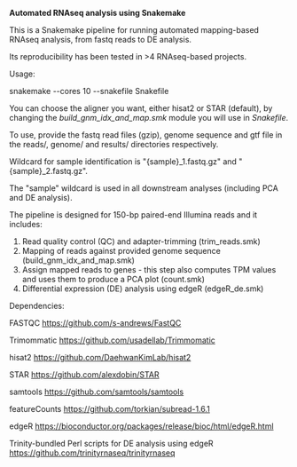 **Automated RNAseq analysis using Snakemake**

This is a Snakemake pipeline for running automated mapping-based RNAseq analysis, from fastq reads to DE analysis.

Its reproducibility has been tested in >4 RNAseq-based projects.

Usage:

snakemake --cores 10 --snakefile Snakefile

You can choose the aligner you want, either hisat2 or STAR (default), by changing the _build_gnm_idx_and_map.smk_ module you will use in _Snakefile_. 

To use, provide the fastq read files (gzip), genome sequence and gtf file in the reads/, genome/ and results/ directories respectively.

Wildcard for sample identification is "{sample}_1.fastq.gz" and "{sample}_2.fastq.gz". 

The "sample" wildcard is used in all downstream analyses (including PCA and DE analysis).

The pipeline is designed for 150-bp paired-end Illumina reads and it includes:

1. Read quality control (QC) and adapter-trimming (trim_reads.smk)
2. Mapping of reads against provided genome sequence (build_gnm_idx_and_map.smk)
3. Assign mapped reads to genes - this step also computes TPM values and uses them to produce a PCA plot (count.smk)
4. Differential expression (DE) analysis using edgeR (edgeR_de.smk)

Dependencies:

FASTQC
https://github.com/s-andrews/FastQC

Trimommatic
https://github.com/usadellab/Trimmomatic

hisat2
https://github.com/DaehwanKimLab/hisat2

STAR
https://github.com/alexdobin/STAR

samtools
https://github.com/samtools/samtools

featureCounts
https://github.com/torkian/subread-1.6.1

edgeR
https://bioconductor.org/packages/release/bioc/html/edgeR.html

Trinity-bundled Perl scripts for DE analysis using edgeR
https://github.com/trinityrnaseq/trinityrnaseq

